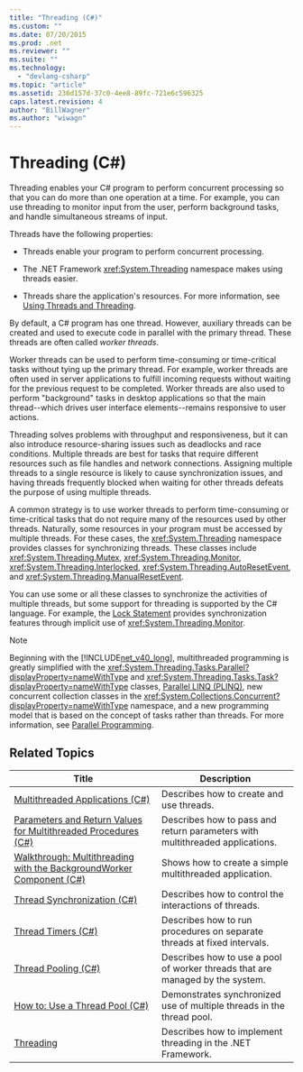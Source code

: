 ```yaml
---
title: "Threading (C#)"
ms.custom: ""
ms.date: 07/20/2015
ms.prod: .net
ms.reviewer: ""
ms.suite: ""
ms.technology: 
  - "devlang-csharp"
ms.topic: "article"
ms.assetid: 236d157d-37c0-4ee8-89fc-721e6c596325
caps.latest.revision: 4
author: "BillWagner"
ms.author: "wiwagn"
---
```

# Threading (C#)
Threading enables your C# program to perform concurrent processing so that you can do more than one operation at a time. For example, you can use threading to monitor input from the user, perform background tasks, and handle simultaneous streams of input.  
  
 Threads have the following properties:  
  
-   Threads enable your program to perform concurrent processing.  
  
-   The .NET Framework <xref:System.Threading> namespace makes using threads easier.  
  
-   Threads share the application's resources. For more information, see [Using Threads and Threading](../../../../../docs/standard/threading/using-threads-and-threading.md).  
  
 By default, a C# program has one thread. However, auxiliary threads can be created and used to execute code in parallel with the primary thread. These threads are often called *worker threads*.  
  
 Worker threads can be used to perform time-consuming or time-critical tasks without tying up the primary thread. For example, worker threads are often used in server applications to fulfill incoming requests without waiting for the previous request to be completed. Worker threads are also used to perform "background" tasks in desktop applications so that the main thread--which drives user interface elements--remains responsive to user actions.  
  
 Threading solves problems with throughput and responsiveness, but it can also introduce resource-sharing issues such as deadlocks and race conditions. Multiple threads are best for tasks that require different resources such as file handles and network connections. Assigning multiple threads to a single resource is likely to cause synchronization issues, and having threads frequently blocked when waiting for other threads defeats the purpose of using multiple threads.  
  
 A common strategy is to use worker threads to perform time-consuming or time-critical tasks that do not require many of the resources used by other threads. Naturally, some resources in your program must be accessed by multiple threads. For these cases, the <xref:System.Threading> namespace provides classes for synchronizing threads. These classes include <xref:System.Threading.Mutex>, <xref:System.Threading.Monitor>, <xref:System.Threading.Interlocked>, <xref:System.Threading.AutoResetEvent>, and <xref:System.Threading.ManualResetEvent>.  
  
 You can use some or all these classes to synchronize the activities of multiple threads, but some support for threading is supported by the C# language. For example, the [Lock Statement](../../../../csharp/language-reference/keywords/lock-statement.md) provides synchronization features through implicit use of <xref:System.Threading.Monitor>.  
  
> [!NOTE]
>  Beginning with the [!INCLUDE[net_v40_long](~/includes/net-v40-long-md.md)], multithreaded programming is greatly simplified with the <xref:System.Threading.Tasks.Parallel?displayProperty=nameWithType> and <xref:System.Threading.Tasks.Task?displayProperty=nameWithType> classes, [Parallel LINQ (PLINQ)](https://msdn.microsoft.com/library/dd460688), new concurrent collection classes in the <xref:System.Collections.Concurrent?displayProperty=nameWithType> namespace, and a new programming model that is based on the concept of tasks rather than threads. For more information, see [Parallel Programming](../../../../../docs/standard/parallel-programming/index.md).  
  
## Related Topics  
  
|Title|Description|  
|-----------|-----------------|  
|[Multithreaded Applications (C#)](../../../../csharp/programming-guide/concepts/threading/multithreaded-applications.md)|Describes how to create and use threads.|  
|[Parameters and Return Values for Multithreaded Procedures (C#)](../../../../csharp/programming-guide/concepts/threading/parameters-and-return-values-for-multithreaded-procedures.md)|Describes how to pass and return parameters with multithreaded applications.|  
|[Walkthrough: Multithreading with the BackgroundWorker Component (C#)](../../../../csharp/programming-guide/concepts/threading/walkthrough-multithreading-with-the-backgroundworker-component.md)|Shows how to create a simple multithreaded application.|  
|[Thread Synchronization (C#)](../../../../csharp/programming-guide/concepts/threading/thread-synchronization.md)|Describes how to control the interactions of threads.|  
|[Thread Timers (C#)](../../../../csharp/programming-guide/concepts/threading/thread-timers.md)|Describes how to run procedures on separate threads at fixed intervals.|  
|[Thread Pooling (C#)](../../../../csharp/programming-guide/concepts/threading/thread-pooling.md)|Describes how to use a pool of worker threads that are managed by the system.|  
|[How to: Use a Thread Pool (C#)](../../../../csharp/programming-guide/concepts/threading/how-to-use-a-thread-pool.md)|Demonstrates synchronized use of multiple threads in the thread pool.|  
|[Threading](../../../../../docs/standard/threading/index.md)|Describes how to implement threading in the .NET Framework.|
